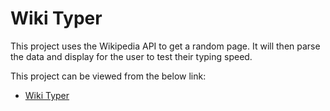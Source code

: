 # Wiki Typer

This project uses the Wikipedia API to get a random page. It will then parse the data and display for the user to test their typing speed.

This project can be viewed from the below link:

- [Wiki Typer](https://wikityper.appsbyjames.com/)
